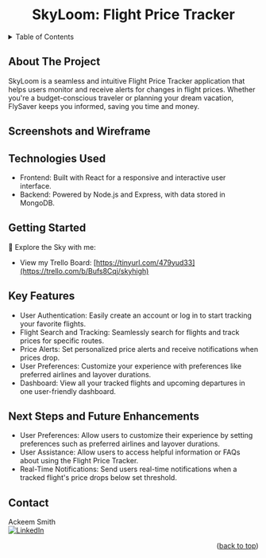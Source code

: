 <a name="readme-top"></a>

<div align="center">
<h1>SkyLoom: Flight Price Tracker</h1>
</div>

<!-- TABLE OF CONTENTS -->
<details>
    <summary>Table of Contents</summary>
    <ul>
        <li><a href="#about-the-project">About The Project</a></li>
        <li><a href="#screenshots-and-wireframe">Screenshots and Wireframe</a></li>
        <li><a href="#technologies-used">Technologies Used</a></li>
        <li><a href="#getting-started">Getting Started</a></li>
        <li><a href="#key-features">Key Features</a></li>
        <li><a href="#next-steps-and-future-enhancements">Next Steps and Future Enhancements</a></li>
        <li><a href="#contact">Contact</a></li>
    </ul>
</details>

## About The Project
SkyLoom is a seamless and intuitive Flight Price Tracker application that helps users monitor and receive alerts for changes in flight prices. Whether you're a budget-conscious traveler or planning your dream vacation, FlySaver keeps you informed, saving you time and money.

## Screenshots and Wireframe


## Technologies Used
<ul>
  <li>Frontend: Built with React for a responsive and interactive user interface.</li>
  <li>Backend: Powered by Node.js and Express, with data stored in MongoDB.</li>
</ul>


## Getting Started
🚀 Explore the Sky with me: 

* View my Trello Board: [https://tinyurl.com/479yud33](https://trello.com/b/Bufs8Cqj/skyhigh)


## Key Features
<ul>
  <li>User Authentication: Easily create an account or log in to start tracking your favorite flights.</li>
  <li>Flight Search and Tracking: Seamlessly search for flights and track prices for specific routes.</li>
  <li>Price Alerts: Set personalized price alerts and receive notifications when prices drop.</li>
  <li>User Preferences: Customize your experience with preferences like preferred airlines and layover durations.</li>
  <li>Dashboard: View all your tracked flights and upcoming departures in one user-friendly dashboard.</li>
</ul>
   
## Next Steps and Future Enhancements
<ul>
    <li>User Preferences: Allow users to customize their experience by setting preferences such as preferred airlines and layover durations.</li>
    <li>User Assistance: Allow users to access helpful information or FAQs about using the Flight Price Tracker.</li>
    <li>Real-Time Notifications: Send users real-time notifications when a tracked flight's price drops below set threshold.</li>
</ul>

## Contact
Ackeem Smith </br>
[![LinkedIn](https://img.shields.io/badge/linkedin-%230077B5.svg?style=for-the-badge&logo=linkedin&logoColor=white)](https://www.linkedin.com/in/smackeem/)

<p align="right">(<a href="#readme-top">back to top</a>)</p>



